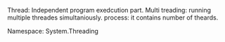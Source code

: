 Thread: Independent program exedcution part.
Multi treading: running multiple threades simultaniously.
process: it contains number of theards. 

Namespace: System.Threading

